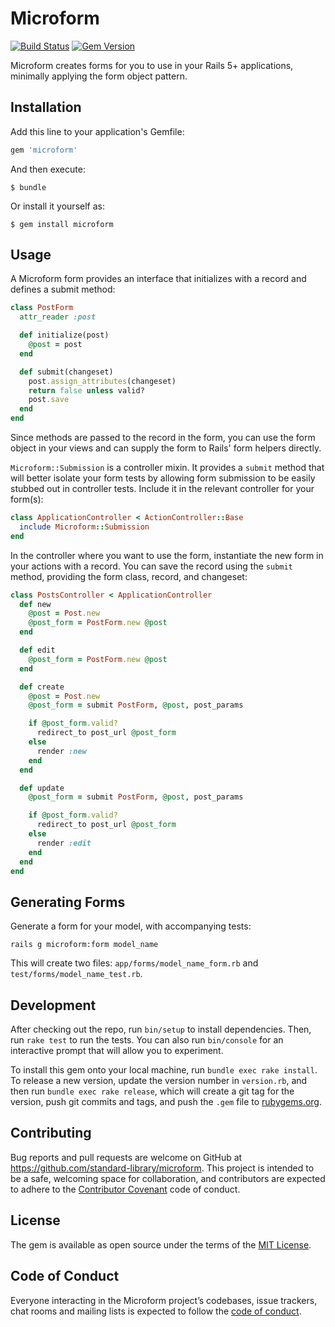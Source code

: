 # Microform

[![Build Status](https://travis-ci.org/standard-library/microform.svg?branch=master)](https://travis-ci.org/standard-library/microform)
[![Gem Version](https://badge.fury.io/rb/microform.svg)](https://badge.fury.io/rb/microform)

Microform creates forms for you to use in your Rails 5+ applications, minimally applying the form object pattern.

## Installation

Add this line to your application's Gemfile:

```ruby
gem 'microform'
```

And then execute:

    $ bundle

Or install it yourself as:

    $ gem install microform

## Usage

A Microform form provides an interface that initializes with a record and defines a submit method:

```ruby
class PostForm
  attr_reader :post

  def initialize(post)
    @post = post
  end

  def submit(changeset)
    post.assign_attributes(changeset)
    return false unless valid?
    post.save
  end
end
```

Since methods are passed to the record in the form, you can use the form object in your views and can supply the form to Rails' form helpers directly.

`Microform::Submission` is a controller mixin. It provides a `submit` method that will better isolate your form tests by allowing form submission to be easily stubbed out in controller tests. Include it in the relevant controller for your form(s):

```ruby
class ApplicationController < ActionController::Base
  include Microform::Submission
end
```

In the controller where you want to use the form, instantiate the new form in your actions with a record. You can save the record using the `submit` method, providing the form class, record, and changeset:

```ruby
class PostsController < ApplicationController
  def new
    @post = Post.new
    @post_form = PostForm.new @post
  end

  def edit
    @post_form = PostForm.new @post
  end

  def create
    @post = Post.new
    @post_form = submit PostForm, @post, post_params

    if @post_form.valid?
      redirect_to post_url @post_form
    else
      render :new
    end
  end

  def update
    @post_form = submit PostForm, @post, post_params

    if @post_form.valid?
      redirect_to post_url @post_form
    else
      render :edit
    end
  end
end
```

## Generating Forms

Generate a form for your model, with accompanying tests:

```
rails g microform:form model_name
```

This will create two files: `app/forms/model_name_form.rb` and `test/forms/model_name_test.rb`.

## Development

After checking out the repo, run `bin/setup` to install dependencies. Then, run `rake test` to run the tests. You can also run `bin/console` for an interactive prompt that will allow you to experiment.

To install this gem onto your local machine, run `bundle exec rake install`. To release a new version, update the version number in `version.rb`, and then run `bundle exec rake release`, which will create a git tag for the version, push git commits and tags, and push the `.gem` file to [rubygems.org](https://rubygems.org).

## Contributing

Bug reports and pull requests are welcome on GitHub at https://github.com/standard-library/microform. This project is intended to be a safe, welcoming space for collaboration, and contributors are expected to adhere to the [Contributor Covenant](http://contributor-covenant.org) code of conduct.

## License

The gem is available as open source under the terms of the [MIT License](http://opensource.org/licenses/MIT).

## Code of Conduct

Everyone interacting in the Microform project’s codebases, issue trackers, chat rooms and mailing lists is expected to follow the [code of conduct](https://github.com/[USERNAME]/microform/blob/master/CODE_OF_CONDUCT.md).
